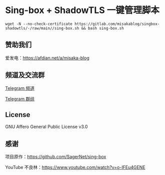 # Sing-box + ShadowTLS 一键管理脚本

```shell
wget -N --no-check-certificate https://gitlab.com/misakablog/singbox-shadowtls/-/raw/main//sing-box.sh && bash sing-box.sh
```

## 赞助我们

爱发电：https://afdian.net/a/misaka-blog

## 频道及交流群

[Telegram 频道](https://t.me/misakablogchannel)

[Telegram 群组](https://t.me/+CLhpemKhaC8wZGIx)

## License

GNU Affero General Public License v3.0

## 感谢

项目原作：https://github.com/SagerNet/sing-box

YouTube 不良林：https://www.youtube.com/watch?v=o-IFEu4GENE
